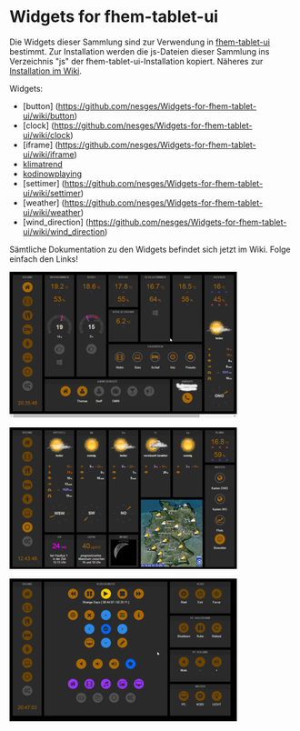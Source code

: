 # Widgets for fhem-tablet-ui

Die Widgets dieser Sammlung sind zur Verwendung in [fhem-tablet-ui](https://github.com/knowthelist/fhem-tablet-ui/) bestimmt. Zur Installation werden die js-Dateien dieser Sammlung ins Verzeichnis "js" der fhem-tablet-ui-Installation kopiert. Näheres zur [Installation im Wiki](https://github.com/nesges/Widgets-for-fhem-tablet-ui/wiki/Installation).

Widgets:

* [button] (https://github.com/nesges/Widgets-for-fhem-tablet-ui/wiki/button)
* [clock] (https://github.com/nesges/Widgets-for-fhem-tablet-ui/wiki/clock)
* [iframe] (https://github.com/nesges/Widgets-for-fhem-tablet-ui/wiki/iframe)
* [klimatrend](https://github.com/nesges/Widgets-for-fhem-tablet-ui/wiki/klimatrend)
* [kodinowplaying](https://github.com/nesges/Widgets-for-fhem-tablet-ui/wiki/kodinowplaying)
* [settimer] (https://github.com/nesges/Widgets-for-fhem-tablet-ui/wiki/settimer)
* [weather] (https://github.com/nesges/Widgets-for-fhem-tablet-ui/wiki/weather)
* [wind_direction] (https://github.com/nesges/Widgets-for-fhem-tablet-ui/wiki/wind_direction)

Sämtliche Dokumentation zu den Widgets befindet sich jetzt im Wiki. Folge einfach den Links!

![](https://raw.githubusercontent.com/nesges/TabletUI-Demo-WOPR/master/screenshots/small/index.png)

![](https://raw.githubusercontent.com/nesges/TabletUI-Demo-WOPR/master/screenshots/small/aussen.png)

![](https://raw.githubusercontent.com/nesges/TabletUI-Demo-WOPR/master/screenshots/small/wohnzimmer-xbmc-simple.png)


